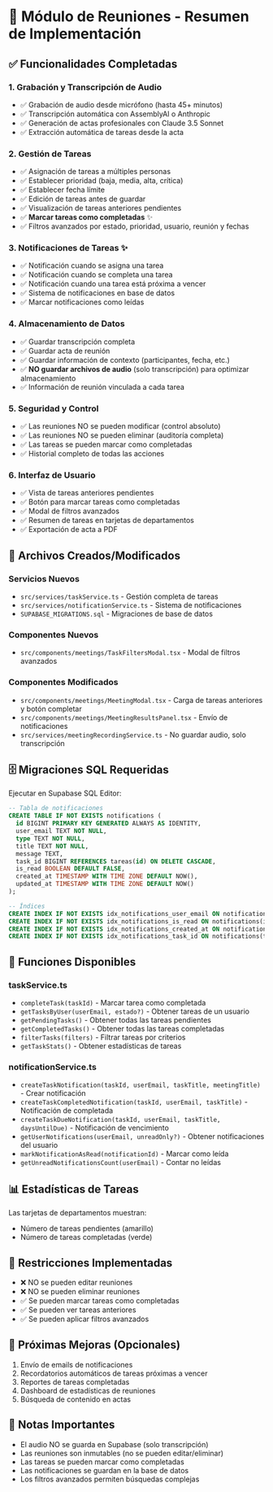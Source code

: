 # 📅 Módulo de Reuniones - Resumen de Implementación

## ✅ Funcionalidades Completadas

### 1. **Grabación y Transcripción de Audio**
- ✅ Grabación de audio desde micrófono (hasta 45+ minutos)
- ✅ Transcripción automática con AssemblyAI o Anthropic
- ✅ Generación de actas profesionales con Claude 3.5 Sonnet
- ✅ Extracción automática de tareas desde la acta

### 2. **Gestión de Tareas**
- ✅ Asignación de tareas a múltiples personas
- ✅ Establecer prioridad (baja, media, alta, crítica)
- ✅ Establecer fecha límite
- ✅ Edición de tareas antes de guardar
- ✅ Visualización de tareas anteriores pendientes
- ✅ **Marcar tareas como completadas** ✨
- ✅ Filtros avanzados por estado, prioridad, usuario, reunión y fechas

### 3. **Notificaciones de Tareas** ✨
- ✅ Notificación cuando se asigna una tarea
- ✅ Notificación cuando se completa una tarea
- ✅ Notificación cuando una tarea está próxima a vencer
- ✅ Sistema de notificaciones en base de datos
- ✅ Marcar notificaciones como leídas

### 4. **Almacenamiento de Datos**
- ✅ Guardar transcripción completa
- ✅ Guardar acta de reunión
- ✅ Guardar información de contexto (participantes, fecha, etc.)
- ✅ **NO guardar archivos de audio** (solo transcripción) para optimizar almacenamiento
- ✅ Información de reunión vinculada a cada tarea

### 5. **Seguridad y Control**
- ✅ Las reuniones NO se pueden modificar (control absoluto)
- ✅ Las reuniones NO se pueden eliminar (auditoría completa)
- ✅ Las tareas se pueden marcar como completadas
- ✅ Historial completo de todas las acciones

### 6. **Interfaz de Usuario**
- ✅ Vista de tareas anteriores pendientes
- ✅ Botón para marcar tareas como completadas
- ✅ Modal de filtros avanzados
- ✅ Resumen de tareas en tarjetas de departamentos
- ✅ Exportación de acta a PDF

## 📁 Archivos Creados/Modificados

### Servicios Nuevos
- `src/services/taskService.ts` - Gestión completa de tareas
- `src/services/notificationService.ts` - Sistema de notificaciones
- `SUPABASE_MIGRATIONS.sql` - Migraciones de base de datos

### Componentes Nuevos
- `src/components/meetings/TaskFiltersModal.tsx` - Modal de filtros avanzados

### Componentes Modificados
- `src/components/meetings/MeetingModal.tsx` - Carga de tareas anteriores y botón completar
- `src/components/meetings/MeetingResultsPanel.tsx` - Envío de notificaciones
- `src/services/meetingRecordingService.ts` - No guardar audio, solo transcripción

## 🗄️ Migraciones SQL Requeridas

Ejecutar en Supabase SQL Editor:

```sql
-- Tabla de notificaciones
CREATE TABLE IF NOT EXISTS notifications (
  id BIGINT PRIMARY KEY GENERATED ALWAYS AS IDENTITY,
  user_email TEXT NOT NULL,
  type TEXT NOT NULL,
  title TEXT NOT NULL,
  message TEXT,
  task_id BIGINT REFERENCES tareas(id) ON DELETE CASCADE,
  is_read BOOLEAN DEFAULT FALSE,
  created_at TIMESTAMP WITH TIME ZONE DEFAULT NOW(),
  updated_at TIMESTAMP WITH TIME ZONE DEFAULT NOW()
);

-- Índices
CREATE INDEX IF NOT EXISTS idx_notifications_user_email ON notifications(user_email);
CREATE INDEX IF NOT EXISTS idx_notifications_is_read ON notifications(is_read);
CREATE INDEX IF NOT EXISTS idx_notifications_created_at ON notifications(created_at);
CREATE INDEX IF NOT EXISTS idx_notifications_task_id ON notifications(task_id);
```

## 🔧 Funciones Disponibles

### taskService.ts
- `completeTask(taskId)` - Marcar tarea como completada
- `getTasksByUser(userEmail, estado?)` - Obtener tareas de un usuario
- `getPendingTasks()` - Obtener todas las tareas pendientes
- `getCompletedTasks()` - Obtener todas las tareas completadas
- `filterTasks(filters)` - Filtrar tareas por criterios
- `getTaskStats()` - Obtener estadísticas de tareas

### notificationService.ts
- `createTaskNotification(taskId, userEmail, taskTitle, meetingTitle)` - Crear notificación
- `createTaskCompletedNotification(taskId, userEmail, taskTitle)` - Notificación de completada
- `createTaskDueNotification(taskId, userEmail, taskTitle, daysUntilDue)` - Notificación de vencimiento
- `getUserNotifications(userEmail, unreadOnly?)` - Obtener notificaciones del usuario
- `markNotificationAsRead(notificationId)` - Marcar como leída
- `getUnreadNotificationsCount(userEmail)` - Contar no leídas

## 📊 Estadísticas de Tareas

Las tarjetas de departamentos muestran:
- Número de tareas pendientes (amarillo)
- Número de tareas completadas (verde)

## 🔐 Restricciones Implementadas

- ❌ NO se pueden editar reuniones
- ❌ NO se pueden eliminar reuniones
- ✅ Se pueden marcar tareas como completadas
- ✅ Se pueden ver tareas anteriores
- ✅ Se pueden aplicar filtros avanzados

## 🚀 Próximas Mejoras (Opcionales)

1. Envío de emails de notificaciones
2. Recordatorios automáticos de tareas próximas a vencer
3. Reportes de tareas completadas
4. Dashboard de estadísticas de reuniones
5. Búsqueda de contenido en actas

## 📝 Notas Importantes

- El audio NO se guarda en Supabase (solo transcripción)
- Las reuniones son inmutables (no se pueden editar/eliminar)
- Las tareas se pueden marcar como completadas
- Las notificaciones se guardan en la base de datos
- Los filtros avanzados permiten búsquedas complejas
